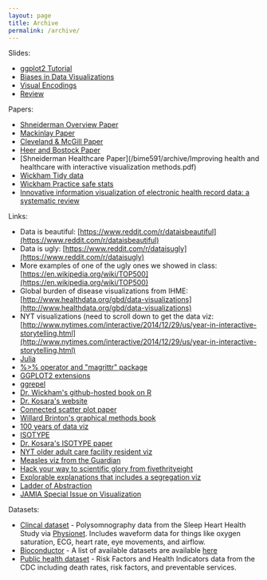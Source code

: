```yaml
---
layout: page
title: Archive
permalink: /archive/
---
```


Slides:

* [ggplot2 Tutorial](/bime591/archive/ggplot_tutorial.html)
* [Biases in Data Visualizations](http://slides.com/nikhilgopal/visualizationbiases/live#/)
* [Visual Encodings](/bime591/archive/Encoding_basics.pptx)
* [Review](/bime591/archive/BioViz_Review.pptx)

Papers:

* [Shneiderman Overview Paper](/bime591/archive/shneiderman.pdf)
* [Mackinlay Paper](/bime591/archive/p110-mackinlay.pdf)
* [Cleveland & McGill Paper](/bime591/archive/cleveland_mcgill.pdf)
* [Heer and Bostock Paper](/bime591/archive/2010-MTurk-CHI.pdf)
* [Shneiderman Healthcare Paper](/bime591/archive/Improving health and healthcare with interactive visualization methods.pdf)
* [Wickham Tidy data](/bime591/archive/tidy-data.pdf)
* [Wickham Practice safe stats](/bime591/archive/17_Wickham.pdf)
* [Innovative information visualization of electronic health record data: a systematic review](/bime591/archive/330.full.pdf)

Links:

* Data is beautiful: [https://www.reddit.com/r/dataisbeautiful](https://www.reddit.com/r/dataisbeautiful)
* Data is ugly: [https://www.reddit.com/r/dataisugly](https://www.reddit.com/r/dataisugly)
* More examples of one of the ugly ones we showed in class: [https://en.wikipedia.org/wiki/TOP500](https://en.wikipedia.org/wiki/TOP500)
* Global burden of disease visualizations from IHME: [http://www.healthdata.org/gbd/data-visualizations](http://www.healthdata.org/gbd/data-visualizations)
* NYT visualizations (need to scroll down to get the data viz: [http://www.nytimes.com/interactive/2014/12/29/us/year-in-interactive-storytelling.html](http://www.nytimes.com/interactive/2014/12/29/us/year-in-interactive-storytelling.html)
* [Julia](http://julialang.org)
* [%>% operator and "magrittr" package](https://cran.r-project.org/web/packages/magrittr/vignettes/magrittr.html)
* [GGPLOT2 extensions](http://ggplot2-exts.github.io/)
* [ggrepel](http://ggplot2-exts.github.io/ggrepel.html)
* [Dr. Wickham's github-hosted book on R](https://github.com/hadley/adv-r)
* [Dr. Kosara's website](http://kosara.net/publications.html)
* [Connected scatter plot paper](http://kosara.net/papers/2016/Haroz-TVCG-2016.pdf)
* [Willard Brinton's graphical methods book](https://archive.org/details/graphicpresentat00brinrich)
* [​100 years of data viz](http://100yrsofbrinton.tumblr.com/)
* [ISOTYPE](https://en.wikipedia.org/wiki/Isotype_(picture_language))
* [Dr. Kosara's ISOTYPE paper](http://kosara.net/papers/2015/Haroz_CHI_2015.pdf)
* [​NYT older adult care facility resident viz](http://www.nytimes.com/interactive/2013/04/16/science/disease-overlap-in-elderly.html)
* [Measles viz from the Guardian](http://www.theguardian.com/society/ng-interactive/2015/feb/05/-sp-watch-how-measles-outbreak-spreads-when-kids-get-vaccinated​)
* [​Hack your way to scientific glory from fivethrityeight](http://fivethirtyeight.com/features/science-isnt-broken/#part2​)
* [​Explorable explanations that includes a segregation viz](http://explorableexplanations.com)
* [Ladder of Abstraction](http://worrydream.com/LadderOfAbstraction/)
* [JAMIA Special Issue on Visualization](http://jamia.oxfordjournals.org/content/22/2)

Datasets:

* [Clincal dataset](/bime591/archive/sleephealthstudy.csv) - Polysomnography data from the Sleep Heart Health Study via [Physionet](http://physionet.org/physiobank/database/shhpsgdb/). Includes waveform data for things like oxygen saturation, ECG, heart rate, eye movements, and airflow.
* [Bioconductor](https://www.bioconductor.org/install) - A list of available datasets are available [here](https://www.bioconductor.org/packages/3.3/data/experiment)
* [Public health dataset](/bime591/archive/sortablestats_dot_cdc_dot_gov.csv) - Risk Factors and Health Indicators data from the CDC including death rates, risk factors, and preventable services.
